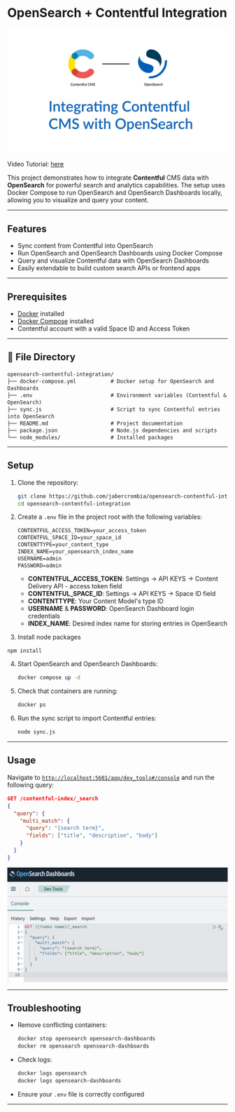 
# OpenSearch + Contentful Integration

[![Watch the video](/screenshots/titlecard.jpg)](https://www.youtube.com/watch?v=LRBjNdx-5So)

Video Tutorial: [here](https://www.youtube.com/watch?v=LRBjNdx-5So)

This project demonstrates how to integrate **Contentful** CMS data with **OpenSearch** for powerful search and analytics capabilities. The setup uses Docker Compose to run OpenSearch and OpenSearch Dashboards locally, allowing you to visualize and query your content.

---

## Features

- Sync content from Contentful into OpenSearch
- Run OpenSearch and OpenSearch Dashboards using Docker Compose
- Query and visualize Contentful data with OpenSearch Dashboards
- Easily extendable to build custom search APIs or frontend apps

---

## Prerequisites

- [Docker](https://docs.docker.com/get-docker/) installed
- [Docker Compose](https://docs.docker.com/compose/install/) installed
- Contentful account with a valid Space ID and Access Token

---

## 📁 File Directory

```
opensearch-contentful-integration/
├── docker-compose.yml           # Docker setup for OpenSearch and Dashboards
├── .env                         # Environment variables (Contentful & OpenSearch)
├── sync.js                      # Script to sync Contentful entries into OpenSearch
├── README.md                    # Project documentation
├── package.json                 # Node.js dependencies and scripts
└── node_modules/                # Installed packages
```

---

## Setup

1. Clone the repository:

   ```bash
   git clone https://github.com/jabercrombia/opensearch-contentful-integration.git
   cd opensearch-contentful-integration
   ```

2. Create a `.env` file in the project root with the following variables:

   ```env
   CONTENTFUL_ACCESS_TOKEN=your_access_token
   CONTENTFUL_SPACE_ID=your_space_id
   CONTENTTYPE=your_content_type
   INDEX_NAME=your_opensearch_index_name
   USERNAME=admin
   PASSWORD=admin
   ```

   - **CONTENTFUL_ACCESS_TOKEN**: Settings → API KEYS → Content Delivery API - access token field  
   - **CONTENTFUL_SPACE_ID**: Settings → API KEYS → Space ID field  
   - **CONTENTTYPE**: Your Content Model's type ID  
   - **USERNAME** & **PASSWORD**: OpenSearch Dashboard login credentials  
   - **INDEX_NAME**: Desired index name for storing entries in OpenSearch  

3. Install node packages
  ```
  npm install
  ```

4. Start OpenSearch and OpenSearch Dashboards:

   ```bash
   docker compose up -d
   ```

5. Check that containers are running:

   ```bash
   docker ps
   ```

6. Run the sync script to import Contentful entries:

   ```bash
   node sync.js
   ```

---

## Usage

Navigate to [`http://localhost:5601/app/dev_tools#/console`](http://localhost:5601/app/dev_tools#/console) and run the following query:

```json
GET /contentful-index/_search
{
  "query": {
    "multi_match": {
      "query": "{search term}",
      "fields": ["title", "description", "body"]
    }
  }
}
```

![console dashboard](/screenshots/console-search.png)

---

## Troubleshooting

- Remove conflicting containers:

  ```bash
  docker stop opensearch opensearch-dashboards
  docker rm opensearch opensearch-dashboards
  ```

- Check logs:

  ```bash
  docker logs opensearch
  docker logs opensearch-dashboards
  ```

- Ensure your `.env` file is correctly configured

---